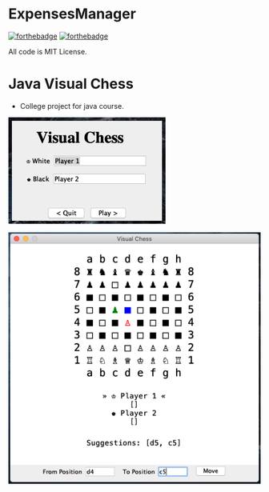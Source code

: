 # ExpensesManager

[![forthebadge](https://forthebadge.com/images/badges/made-with-java.svg)](https://forthebadge.com)
[![forthebadge](http://forthebadge.com/images/badges/built-with-love.svg)](http://forthebadge.com)

All code is MIT License.

# Java Visual Chess
  - College project for java course.

![](./demo/Screen%20Shot%202020-04-14%20at%2012.17.21%20PM.png)

![](./demo/Screen%20Shot%202020-04-14%20at%2012.19.03%20PM.png)
